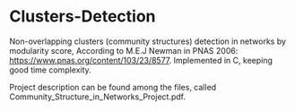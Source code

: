 # Clusters-Detection

Non-overlapping clusters (community structures) detection in networks by modularity score,
According to M.E.J Newman in PNAS 2006: https://www.pnas.org/content/103/23/8577.
Implemented in C, keeping good time complexity.

Project description can be found among the files, called Community_Structure_in_Networks_Project.pdf.
